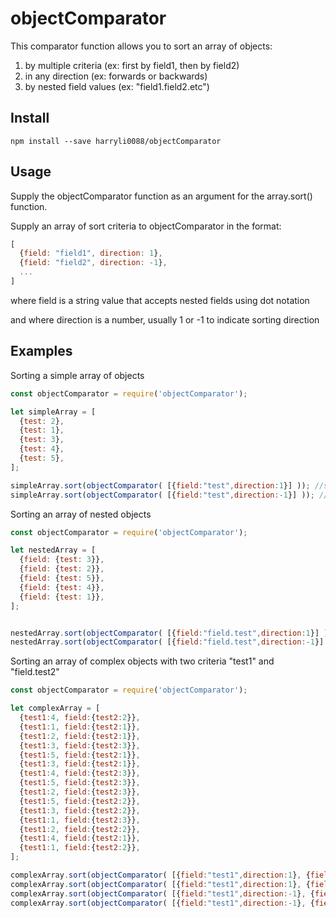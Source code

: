 # objectComparator

This comparator function allows you to sort an array of objects:
1. by multiple criteria (ex: first by field1, then by field2)
2. in any direction (ex: forwards or backwards)
3. by nested field values (ex: "field1.field2.etc")

## Install
```
npm install --save harryli0088/objectComparator
```

## Usage
Supply the objectComparator function as an argument for the array.sort() function.

Supply an array of sort criteria to objectComparator in the format:
```js
[
  {field: "field1", direction: 1},
  {field: "field2", direction: -1},
  ...
]
```

where field is a string value that accepts nested fields using dot notation

and where direction is a number, usually 1 or -1 to indicate sorting direction

## Examples

Sorting a simple array of objects
```js
const objectComparator = require('objectComparator');

let simpleArray = [
  {test: 2},
  {test: 1},
  {test: 3},
  {test: 4},
  {test: 5},
];

simpleArray.sort(objectComparator( [{field:"test",direction:1}] )); //sort the array going forwards
simpleArray.sort(objectComparator( [{field:"test",direction:-1}] )); //sort the array going backwards
```


Sorting an array of nested objects
```js
const objectComparator = require('objectComparator');

let nestedArray = [
  {field: {test: 3}},
  {field: {test: 2}},
  {field: {test: 5}},
  {field: {test: 4}},
  {field: {test: 1}},
];


nestedArray.sort(objectComparator( [{field:"field.test",direction:1}] )); //sort the array going forwards
nestedArray.sort(objectComparator( [{field:"field.test",direction:-1}] )); //sort the array going backwards
```


Sorting an array of complex objects with two criteria "test1" and "field.test2"
```js
const objectComparator = require('objectComparator');

let complexArray = [
  {test1:4, field:{test2:2}},
  {test1:1, field:{test2:1}},
  {test1:2, field:{test2:1}},
  {test1:3, field:{test2:3}},
  {test1:5, field:{test2:1}},
  {test1:3, field:{test2:1}},
  {test1:4, field:{test2:3}},
  {test1:5, field:{test2:3}},
  {test1:2, field:{test2:3}},
  {test1:5, field:{test2:2}},
  {test1:3, field:{test2:2}},
  {test1:1, field:{test2:3}},
  {test1:2, field:{test2:2}},
  {test1:4, field:{test2:1}},
  {test1:1, field:{test2:2}},
];

complexArray.sort(objectComparator( [{field:"test1",direction:1}, {field:"field.test2",direction:1}] )); //sort with test1 going forwards, test2 going forwards
complexArray.sort(objectComparator( [{field:"test1",direction:1}, {field:"field.test2",direction:-1}] )); //sort with test1 going forwards, test2 going backwards
complexArray.sort(objectComparator( [{field:"test1",direction:-1}, {field:"field.test2",direction:1}] )); //sort with test1 going backwards, test2 going forwards
complexArray.sort(objectComparator( [{field:"test1",direction:-1}, {field:"field.test2",direction:-1}] )); //sort with test1 going backwards, test2 going backwards
```
